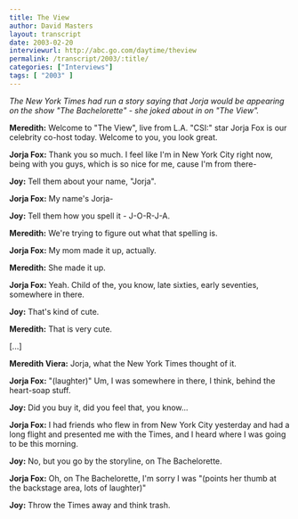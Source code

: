 ```yaml
---
title: The View
author: David Masters
layout: transcript
date: 2003-02-20
interviewurl: http://abc.go.com/daytime/theview
permalink: /transcript/2003/:title/
categories: ["Interviews"]
tags: [ "2003" ]
---
```


_The New York Times had run a story saying that Jorja would be appearing on the show "The Bachelorette" - she joked about in on "The View"._

**Meredith:** Welcome to "The View", live from L.A. "CSI:" star Jorja Fox is our celebrity co-host today. Welcome to you, you look great.

**Jorja Fox:** Thank you so much. I feel like I'm in New York City right now, being with you guys, which is so nice for me, cause I'm from there-

**Joy:** Tell them about your name, "Jorja".

**Jorja Fox:** My name's Jorja-

**Joy:** Tell them how you spell it - J-O-R-J-A.

**Meredith:** We're trying to figure out what that spelling is.

**Jorja Fox:** My mom made it up, actually.

**Meredith:** She made it up.

**Jorja Fox:** Yeah. Child of the, you know, late sixties, early seventies, somewhere in there.

**Joy:** That's kind of cute.

**Meredith:** That is very cute.

[...]

**Meredith Viera:** Jorja, what the New York Times thought of it.

**Jorja Fox:** "(laughter)" Um, I was somewhere in there, I think, behind the heart-soap stuff.

**Joy:** Did you buy it, did you feel that, you know...

**Jorja Fox:** I had friends who flew in from New York City yesterday and had a long flight and presented me with the Times, and I heard where I was going to be this morning.

**Joy:** No, but you go by the storyline, on The Bachelorette.

**Jorja Fox:** Oh, on The Bachelorette, I'm sorry I was "(points her thumb at the backstage area, lots of laughter)"

**Joy:** Throw the Times away and think trash.

